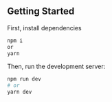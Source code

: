 ## Getting Started

First, install dependencies

```bash
npm i
or
yarn
```

Then, run the development server:

```bash
npm run dev
# or
yarn dev
```